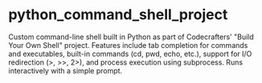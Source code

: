 # python_command_shell_project
Custom command-line shell built in Python as part of Codecrafters' "Build Your Own Shell" project. Features include tab completion for commands and executables, built-in commands (cd, pwd, echo, etc.), support for I/O redirection (>, >>, 2>), and process execution using subprocess. Runs interactively with a simple prompt.
